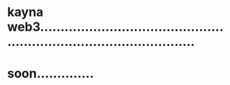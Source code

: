 # kayna web3...........................................................................................
# soon..............
